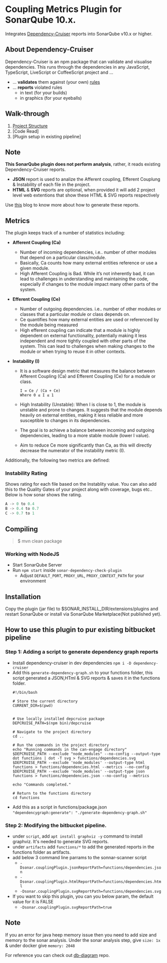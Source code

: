 # Coupling Metrics Plugin for SonarQube 10.x.

Integrates [Dependency-Cruiser][] reports into SonarQube v10.x or higher.

## About Dependency-Cruiser

Dependency-Cruiser is an npm package that can validate and visualise dependencies. This runs through the dependencies in any JavaScript, TypeScript, LiveScript or CoffeeScript project and ...

- ... **validates** them against (your own) [rules](https://github.com/sverweij/dependency-cruiser/blob/main/doc/rules-reference.md)
- ... **reports** violated rules
  - in text (for your builds)
  - in graphics (for your eyeballs)

## Walk-through

1. [Project Structure](https://drive.google.com/file/d/1pAJFfiexAz0WXvFdXCw97FbZxoelAyuQ/view?usp=drive_link)
2. [Code Read]
3. [Plugin setup in existing pipeline]

## Note

**This SonarQube plugin does not perform analysis**, rather, it reads existing Dependency-Cruiser reports.

- **JSON** report is used to analize the Afferent coupling, Efferent Couplung & Instability of each file in the project.
- **HTML** & **SVG** reports are optional, when provided it will add 2 project level web extentions that show these HTML & SVG reports respectively

Use [this](https://levelup.gitconnected.com/brief-introduction-of-dependency-cruiser-7e38a41afa4f) blog to know more about how to generate these reports.

## Metrics

The plugin keeps track of a number of statistics including:

- **Afferent Coupling (Ca)**

  - Number of incoming dependencies, i.e.. number of other modules that depend on a particular class/module.
  - Basically, Ca counts how many external entities reference or use a given module.
  - High Afferent Coupling is Bad. While it’s not inherently bad, it can lead to challenges in understanding and maintaining the code, especially if changes to the module impact many other parts of the system.

- **Efferent Coupling (Ce)**

  - Number of outgoing dependencies. i.e.. number of other modules or classes that a particular module or class depends on.
  - Ce quantifies how many external entities are used or referenced by the module being measured
  - High efferent coupling can indicate that a module is highly dependent on external functionality, potentially making it less independent and more tightly coupled with other parts of the system. This can lead to challenges when making changes to the module or when trying to reuse it in other contexts.

- **Instability (I)**

  - It is a software design metric that measures the balance between Afferent Coupling (Ca) and Efferent Coupling (Ce) for a module or class.

    ```
    I = Ce / (Ca + Ce)
    Where 0 ≤ I ≤ 1
    ```

  - High Instability (Unstable): When I is close to 1, the module is unstable and prone to changes. It suggests that the module depends heavily on external entities, making it less reliable and more susceptible to changes in its dependencies.
  - The goal is to achieve a balance between incoming and outgoing dependencies, leading to a more stable module (lower I value).
  - Aim to reduce Ce more significantly than Ca, as this will directly decrease the numerator of the instability metric (I).

Additionally, the following two metrics are defined:

### Instability Rating

Shows rating for each file based on the Instablity value. You can also add this to the Quality Gates of your project along with coverage, bugs etc.. Below is how sonar shows the rating.

```java
A -> 0 to 0.4
B -> 0.4 to 0.7
C -> 0.7 to 1
```

## Compiling

> $ mvn clean package

### Working with NodeJS

- Start SonarQube Server
- Run `npm start` inside `sonar-dependency-check-plugin`
  - Adjust `DEFAULT_PORT`, `PROXY_URL`, `PROXY_CONTEXT_PATH` for your environment

## Installation

Copy the plugin (jar file) to $SONAR_INSTALL_DIR/extensions/plugins and restart SonarQube or install via SonarQube Marketplace(Not published yet).

## How to use this plugin to pur existing bitbucket pipeline

### Step 1: Adding a script to generate dependency graph reports

- Install dependency-cruiser in dev dependencies `npm i -D dependency-cruiser`
- Add this `generate-dependency-graph.sh` to your functions folder, this script generated a JSON,HTml & SVG reports & saves it in the functions folder.
  ```
  #!/bin/bash

  # Store the current directory
  CURRENT_DIR=$(pwd)


  # Use locally installed depcruise package
  DEPCRUISE_PATH=$(npm bin)/depcruise

  # Navigate to the project directory
  cd ..

  # Run the commands in the project directory
  echo "Running commands in the can-engage directory"
  $DEPCRUISE_PATH --exclude "node_modules" --no-config --output-type dot functions | dot -T svg > functions/dependencies.svg
  $DEPCRUISE_PATH --exclude 'node_modules' --output-type html functions > functions/dependencies.html --metrics --no-config
  $DEPCRUISE_PATH --exclude 'node_modules' --output-type json functions > functions/dependencies.json --no-config --metrics

  echo "Commands completed."

  # Return to the functions directory
  cd functions

  ```
- Add this as a script in functions/package.json `"dependencygraph:generate": "./generate-dependency-graph.sh"`

### Step 2: Modifying the bitbucket pipeline.

- under `script`, add `apt install graphviz -y` command to install graphviz. It's needed to generate SVG reports.
- under `artifacts` add `functions/*` to add the generated reports in the functions folder as artifacts.
- add below 3 command line parrams to the sonnar-scanner script
  - `-Dsonar.couplingPlugin.jsonReportPath=functions/dependencies.json`
  - `-Dsonar.couplingPlugin.htmlReportPath=functions/dependencies.html`
  - `-Dsonar.couplingPlugin.svgReportPath=functions/dependencies.svg`
- If you want to skip this plugin, you can you below param, the default value for it is FALSE
  - `-Dsonar.couplingPlugin.svgReportPath=true`

## Note

If you an error for java heep memory issue then you need to add size and memory to the sonar analysis.
Under the sonar analysis step, give `size: 1x` & under docker give `memory: 2048`

For reference you can check out [db-diagram](https://bitbucket.org/peoppl_co/db-diagram/src/sonarPluginTest/bitbucket-pipelines.yml) repo.

[dependency-cruiser]: https://www.npmjs.com/package/dependency-cruiser
[sonar-custom-plugin-example]: https://github.com/SonarSource/sonar-custom-plugin-example
